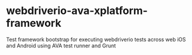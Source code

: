 # webdriverio-ava-xplatform-framework
Test framework bootstrap for executing webdriverio tests across web iOS and Android using AVA test runner and Grunt
